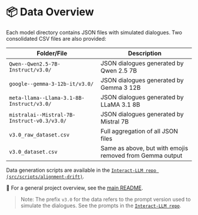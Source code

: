 # 📦 Data Overview
Each model directory contains JSON files with simulated dialogues. Two consolidated CSV files are also provided:

| Folder/File                             | Description                                               |
|----------------------------------------|-----------------------------------------------------------|
| `Qwen--Qwen2.5-7B-Instruct/v3.0/`       | JSON dialogues generated by Qwen 2.5 7B                   |
| `google--gemma-3-12b-it/v3.0/`          | JSON dialogues generated by Gemma 3 12B                   |
| `meta-llama--Llama-3.1-8B-Instruct/v3.0/` | JSON dialogues generated by LLaMA 3.1 8B                  |
| `mistralai--Mistral-7B-Instruct-v0.3/v3.0/` | JSON dialogues generated by Mistral 7B                   |
| `v3.0_raw_dataset.csv`                 | Full aggregation of all JSON files                       |
| `v3.0_dataset.csv`                     | Same as above, but with emojis removed from Gemma output |

Data generation scripts are available in the [`Interact-LLM repo (src/scripts/alignment-drift)`](https://github.com/INTERACT-LLM/Interact-LLM/tree/v1.0.3-alignment-drift/src/scripts/alignment_drift).

📌 For a general project overview, see the [main README](/README.md).

> Note: The prefix `v3.0` for the data refers to the prompt version used to simulate the dialogues. See the prompts in the [`Interact-LLM repo`](https://github.com/INTERACT-LLM/Interact-LLM/blob/v1.0.3-alignment-drift/configs/prompts/v3.0.toml).